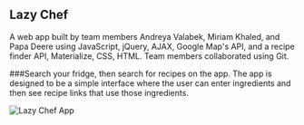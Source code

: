## Lazy Chef
A web app built by team members Andreya Valabek, Miriam Khaled, and Papa Deere using JavaScript, jQuery, AJAX, Google Map's API, and a recipe finder API, Materialize, CSS, HTML. Team members collaborated using Git.

###Search your fridge, then search for recipes on the app.
The app is designed to be a simple interface where the user can enter ingredients and then see recipe links that use those ingredients.

![Lazy Chef App](public/assets/images/Lazy-Chef.png "Deployed on GitHub.")
